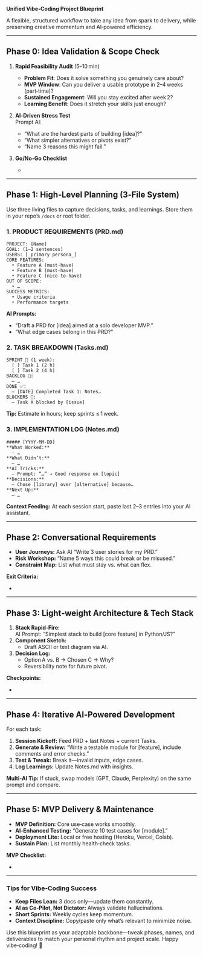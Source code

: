 **Unified Vibe‑Coding Project Blueprint**

A flexible, structured workflow to take any idea from spark to delivery, while preserving creative momentum and AI‑powered efficiency.

---

## Phase 0: Idea Validation & Scope Check

1. **Rapid Feasibility Audit** (5–10 min)

   - **Problem Fit**: Does it solve something you genuinely care about?
   - **MVP Window**: Can you deliver a usable prototype in 2–4 weeks (part‑time)?
   - **Sustained Engagement**: Will you stay excited after week 2?
   - **Learning Benefit**: Does it stretch your skills just enough?

2. **AI‑Driven Stress Test**\
   Prompt AI:

   - “What are the hardest parts of building [idea]?”
   - “What simpler alternatives or pivots exist?”
   - “Name 3 reasons this might fail.”

3. **Go/No‑Go Checklist**

   -

---

## Phase 1: High‑Level Planning (3‑File System)

Use three living files to capture decisions, tasks, and learnings. Store them in your repo’s `/docs` or root folder.

### 1. PRODUCT REQUIREMENTS (PRD.md)

```
PROJECT: [Name]
GOAL: (1–2 sentences)
USERS: [_primary persona_]
CORE FEATURES:
  • Feature A (must‑have)
  • Feature B (must‑have)
  • Feature C (nice‑to‑have)
OUT OF SCOPE:
  • …
SUCCESS METRICS:
  • Usage criteria
  • Performance targets
```

**AI Prompts:**

- “Draft a PRD for [idea] aimed at a solo developer MVP.”
- “What edge cases belong in this PRD?”

### 2. TASK BREAKDOWN (Tasks.md)

```
SPRINT 🚀 (1 week):
  [ ] Task 1 (2 h)
  [ ] Task 2 (4 h)
BACKLOG 🔮:
  – …
DONE ✅:
  – [DATE] Completed Task 1: Notes…
BLOCKERS 🛑:
  – Task X blocked by [issue]
```

**Tip:** Estimate in hours; keep sprints ≤ 1 week.

### 3. IMPLEMENTATION LOG (Notes.md)

```
##### [YYYY‑MM‑DD]
**What Worked:**
  – …
**What Didn’t:**
  – …
**AI Tricks:**
  – Prompt: “…” → Good response on [topic]
**Decisions:**
  – Chose [library] over [alternative] because…
**Next Up:**
  – …
```

**Context Feeding:** At each session start, paste last 2–3 entries into your AI assistant.

---

## Phase 2: Conversational Requirements

- **User Journeys:** Ask AI “Write 3 user stories for my PRD.”
- **Risk Workshop:** “Name 5 ways this could break or be misused.”
- **Constraint Map:** List what must stay vs. what can flex.

**Exit Criteria:**

-

---

## Phase 3: Light‑weight Architecture & Tech Stack

1. **Stack Rapid‑Fire:**\
   AI Prompt: “Simplest stack to build [core feature] in Python/JS?”
2. **Component Sketch:**
   - Draft ASCII or text diagram via AI.
3. **Decision Log:**
   - Option A vs. B → Chosen C → Why?
   - Reversibility note for future pivot.

**Checkpoints:**

-

---

## Phase 4: Iterative AI‑Powered Development

For each task:

1. **Session Kickoff:** Feed PRD + last Notes + current Tasks.
2. **Generate & Review:** “Write a testable module for [feature], include comments and error checks.”
3. **Test & Tweak:** Break it—invalid inputs, edge cases.
4. **Log Learnings:** Update Notes.md with insights.

**Multi‑AI Tip:** If stuck, swap models (GPT, Claude, Perplexity) on the same prompt and compare.

---

## Phase 5: MVP Delivery & Maintenance

- **MVP Definition:** Core use‑case works smoothly.
- **AI‑Enhanced Testing:** “Generate 10 test cases for [module].”
- **Deployment Lite:** Local or free hosting (Heroku, Vercel, Colab).
- **Sustain Plan:** List monthly health‑check tasks.

**MVP Checklist:**

-

---

### Tips for Vibe‑Coding Success

- **Keep Files Lean:** 3 docs only—update them constantly.
- **AI as Co‑Pilot, Not Dictator:** Always validate hallucinations.
- **Short Sprints:** Weekly cycles keep momentum.
- **Context Discipline:** Copy/paste only what’s relevant to minimize noise.

Use this blueprint as your adaptable backbone—tweak phases, names, and deliverables to match your personal rhythm and project scale. Happy vibe‑coding! 🚀

